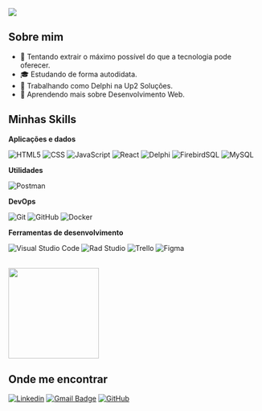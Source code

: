 ![](https://komarev.com/ghpvc/?username=srokeven&color=006bed)

## Sobre mim

- 🤔 Tentando extrair o máximo possível do que a tecnologia pode oferecer.
- 🎓 Estudando de forma autodidata.
- 💼 Trabalhando como Delphi na Up2 Soluções.
- 🌱 Aprendendo mais sobre Desenvolvimento Web.

## Minhas Skills

**Aplicações e dados**

![HTML5](https://img.shields.io/badge/-HTML5-333333?style=flat&logo=HTML5)
![CSS](https://img.shields.io/badge/-CSS-333333?style=flat&logo=CSS3&logoColor=1572B6)
![JavaScript](https://img.shields.io/badge/-JavaScript-333333?style=flat&logo=javascript)
![React](https://img.shields.io/badge/-React-333333?style=flat&logo=react)
![Delphi](https://img.shields.io/badge/-Delphi-333333?style=flat&logo=delphi)
![FirebirdSQL](https://img.shields.io/badge/Firebird-SQL-orange)
![MySQL](https://img.shields.io/badge/-MySQL-333333?style=flat&logo=mysql)

**Utilidades**

![Postman](https://img.shields.io/badge/-Postman-333333?style=flat&logo=postman)

**DevOps**

![Git](https://img.shields.io/badge/-Git-333333?style=flat&logo=git)
![GitHub](https://img.shields.io/badge/-GitHub-333333?style=flat&logo=github)
![Docker](https://img.shields.io/badge/-Docker-333333?style=flat&logo=docker)

**Ferramentas de desenvolvimento**

![Visual Studio Code](https://img.shields.io/badge/-Visual%20Studio%20Code-333333?style=flat&logo=visual-studio-code&logoColor=007ACC)
![Rad Studio](https://img.shields.io/badge/-Embarcadero-333333?style=flat&logo=embarcadero)
![Trello](https://img.shields.io/badge/-Trello-333333?style=flat&logo=trello&logoColor=007ACC)
![Figma](https://img.shields.io/badge/-Figma-333333?style=flat&logo=figma&logoColor=007ACC)

<br/>

<a href="https://github.com/iuricode" title="Perfil do Iuri">
  <img height="180em" src="https://github-readme-stats.vercel.app/api?username=srokeven&theme=dracula&show_icons=true" />
</a>

## Onde me encontrar

[![Linkedin](https://img.shields.io/badge/-username-blue?style=flat-square&logo=Linkedin&logoColor=white&link=https://www.linkedin.com/in/srokeven/)](https://www.linkedin.com/in/srokeven/)
[![Gmail Badge](https://img.shields.io/badge/-seuemail@email.com-006bed?style=flat-square&logo=Gmail&logoColor=white&link=mailto:srokeven@gmail.com)](mailto:srokeven@gmail.com)
[![GitHub](https://img.shields.io/github/followers/srokeven?label=follow&style=social)](https://github.com/srokeven)
